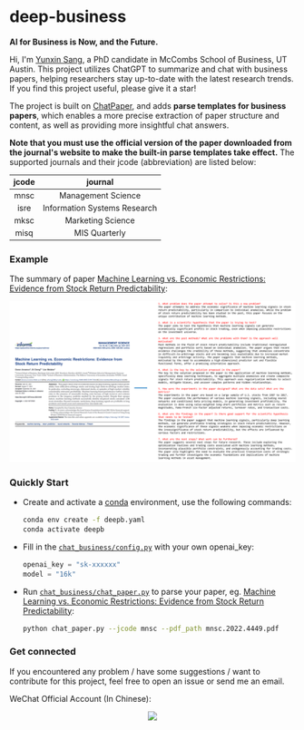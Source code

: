 # deep-business

**AI for Business is Now, and the Future.**

Hi, I'm [Yunxin Sang](https://sangyx.com/), a PhD candidate in McCombs School of Business, UT Austin. This project utilizes ChatGPT to summarize and chat with business papers, helping researchers stay up-to-date with the latest research trends. If you find this project useful, please give it a star!

The project is built on [ChatPaper](https://github.com/kaixindelele/ChatPaper), and adds **parse templates for business papers**, which enables a more precise extraction of paper structure and content, as well as providing more insightful chat answers.

**Note that you must use the official version of the paper downloaded from the journal's website to make the built-in parse templates take effect.** The supported journals and their jcode (abbreviation) are listed below:


| jcode |            journal           |
|:-----:|:----------------------------:|
|  mnsc |      Management Science      |
|  isre | Information Systems Research |
|  mksc |       Marketing Science      |
|  misq |         MIS Quarterly        |

### Example
The summary of paper [Machine Learning vs. Economic Restrictions: Evidence from Stock Return Predictability](https://pubsonline.informs.org/doi/abs/10.1287/mnsc.2022.4449):

![](./figs/example.png)


### Quickly Start
* Create and activate a [conda](https://docs.conda.io/en/latest/miniconda.html) environment, use the following commands:
    ```bash
    conda env create -f deepb.yaml
    conda activate deepb
    ```

* Fill in the [`chat_business/config.py`](chat_business/config.py) with your own openai_key:
    ```python
    openai_key = "sk-xxxxxx"
    model = "16k"
    ```

* Run [`chat_business/chat_paper.py`](chat_business\chat_paper.py) to parse your paper, eg. [Machine Learning vs. Economic Restrictions: Evidence from Stock Return Predictability](https://pubsonline.informs.org/doi/abs/10.1287/mnsc.2022.4449):
    ```bash
    python chat_paper.py --jcode mnsc --pdf_path mnsc.2022.4449.pdf
    ```

### Get connected
If you encountered any problem / have some suggestions / want to contribute for this project, feel free to open an issue or send me an email.

WeChat Official Account (In Chinese):
<html>
    <div align=center>
        <img src="./figs/oa.png" style="max-width: 50%;"/>
    </div>
</html>
